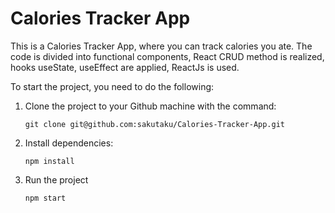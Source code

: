 # Calories Tracker App
This is a Calories Tracker App, where you can track calories you ate. The code is divided into functional components, React CRUD method is realized, hooks useState, useEffect are applied, ReactJs is used.

To start the project, you need to do the following:

1) Clone the project to your Github machine with the command:
   
   `git clone git@github.com:sakutaku/Calories-Tracker-App.git`

2) Install dependencies:

   `npm install`

3) Run the project

   `npm start`
